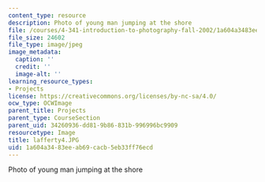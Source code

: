 ```yaml
---
content_type: resource
description: Photo of young man jumping at the shore
file: /courses/4-341-introduction-to-photography-fall-2002/1a604a3483eeab69cacb5eb33ff76ecd_lafferty4.JPG
file_size: 24602
file_type: image/jpeg
image_metadata:
  caption: ''
  credit: ''
  image-alt: ''
learning_resource_types:
- Projects
license: https://creativecommons.org/licenses/by-nc-sa/4.0/
ocw_type: OCWImage
parent_title: Projects
parent_type: CourseSection
parent_uid: 34260936-dd81-9b86-831b-996996bc9909
resourcetype: Image
title: lafferty4.JPG
uid: 1a604a34-83ee-ab69-cacb-5eb33ff76ecd
---
```

Photo of young man jumping at the shore